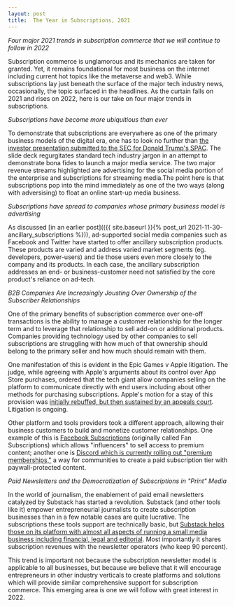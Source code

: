 ```yaml
---
layout: post
title:  The Year in Subscriptions, 2021
---
```


*Four major 2021 trends in subscription commerce that we will continue to follow in 2022*

<!--excerpt--> 

Subscription commerce is unglamorous and its mechanics are taken for granted. Yet, it remains foundational for most business on the internet including current hot topics like the metaverse and web3. While subscriptions lay just beneath the surface of the major tech industry news, occasionally, the topic surfaced in the headlines. As the curtain falls on 2021 and rises on 2022, here is our take on four major trends in subscriptions.

*Subscriptions have become more ubiquitious than ever*

To demonstrate that subscriptions are everywhere as one of the primary business models of the digital era, one has to look no further than [the investor presentation submitted to the SEC for Donald Trump's SPAC](https://www.sec.gov/Archives/edgar/data/1849635/000119312521348593/d242442dex992.htm). The slide deck regurgitates standard tech industry jargon in an attempt to demonstrate bona fides to launch a major media service. The two major revenue streams highlighted are advertising for the social media portion of the enterprise and subscriptions for streaming media.The point here is that subscriptions pop into the mind immediately as one of the two ways (along with adversising) to float an online start-up media business. 

*Subscriptions have spread to companies whose primary business model is advertising*

As discussed [in an earlier post](({{ site.baseurl }}{% post_url 2021-11-30-ancillary_subscriptions %})), ad-supported social media companies such as Facebook and Twitter have started to offer ancillary subscription products. These products are varied and address varied market segments (eg. developers, power-users) and tie those users even more closely to the company and its products. In each case, the ancillary subscription addresses an end- or business-customer need not satisfied by the core product's reliance on ad-tech.

*B2B Companies Are Increasingly Jousting Over Ownership of the Subscriber Relationships*

One of the primary benefits of subscription commerce over one-off transactions is the ability to manage a customer relationship for the longer term and to leverage that relationship to sell add-on or additional products. Companies providing technology used by other companies to sell subscriptions are struggling with how much of that ownership should belong to the primary seller and how much should remain with them.

One manifestation of this is evident in the Epic Games v Apple litigation. The judge, while agreeing with Apple's arguments about its control over App Store purchases, ordered that the tech giant allow companies selling on the platform to communicate directly with end users including about other methods for purchasing subscriptions. Apple's motion for a stay of this provision was [initially rebuffed, but then sustained by an appeals court](https://www.theverge.com/2021/12/8/22814147/epic-apple-app-store-injunction-paused). Litigation is ongoing.

Other platform and tools providers took a different approach, allowing their business customers to build and monetize customer relationships. One example of this is [Facebook Subscriptions](https://www.facebook.com/creators/earn-money-with-subscriptions) (originally called Fan Subscriptions) which allows "influencers" to sell access to premium content; another one is [Discord which is currently rolling out "premium memberships,"](https://techcrunch.com/2021/12/07/discord-premium-memberships/) a way for communities to create a paid subscription tier with paywall-protected content.

*Paid Newsletters and the Democratization of Subscriptions in "Print" Media*

In the world of journalism, the enablement of paid email newsletters catalyzed by Substack has started a revolution. Substack (and other tools like it) empower entrepreneurial journalists to create subscription businesses than in a few notable cases are quite lucrative. The subscriptions these tools support are technically basic, but [Substack helps those on its platform with almost all aspects of running a small media business including financial, legal and editorial](https://substack.com/going-paid-guide). Most importantly it shares subscription revenues with the newsletter operators (who keep 90 percent). 

This trend is important not because the subscription newsletter model is applicable to all businesses, but because we believe that it will encourage entrepreneurs in other industry verticals to create platforms and solutions which will provide similar comprehensive support for subscription commerce. This emerging area is one we will follow with great interest in 2022.